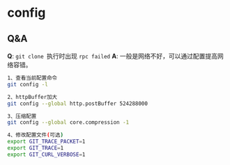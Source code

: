 # config



## Q&A

**Q**: `git clone `执行时出现 `rpc failed`
**A**: 一般是网络不好，可以通过配置提高网络容错。

``` bash
1、查看当前配置命令
git config -l

2、httpBuffer加大
git config --global http.postBuffer 524288000

3、压缩配置
git config --global core.compression -1

4、修改配置文件(可选)
export GIT_TRACE_PACKET=1
export GIT_TRACE=1
export GIT_CURL_VERBOSE=1
```
